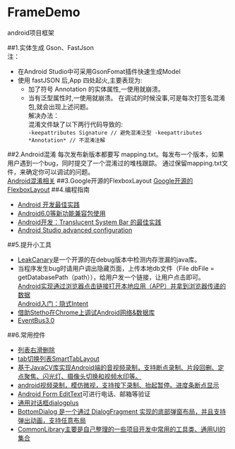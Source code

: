 # FrameDemo
android项目框架


##1.实体生成
Gson、FastJson<br/>
注：
   + 在Android Studio中可采用GsonFomat插件快速生成Model
   + 使用 fastJSON 后,App 四处起火,主要表现为: 
      + 加了符号 Annotation 的实体属性,一使用就崩溃。 
      + 当有泛型属性时,一使用就崩溃。
    在调试的时候没事,可是每次打签名混淆包,就会出现上述问题。<br/>
    解决办法：<br/>
    混淆文件缺了以下两行代码导致的:<br/>
    ```
    -keepattributes Signature // 避免混淆泛型
    -keepattributes *Annotation* // 不混淆注解
    ```
    
##2.Android混淆
每次发布新版本都要写 mapping.txt。每发布一个版本，如果用户遇到一个bug，同时提交了一个混淆过的堆栈跟踪。 通过保留mapping.txt文件，来确定你可以调试的问题。<br/>
[Android混淆相关](http://www.jianshu.com/p/6a9247829b92)
##3.Google开源的FlexboxLayout
[Google开源的FlexboxLayout](https://zhuanlan.zhihu.com/p/20908345)
##4.编程指南
+ [Android 开发最佳实践](https://github.com/futurice/android-best-practices)
+ [Android6.0等新功能兼容包使用](http://www.csdn.net/article/2015-10-05/2825847/1)
+ [Android开发：Translucent System Bar 的最佳实践](http://www.jianshu.com/p/0acc12c29c1b)
+ [Android Studio advanced configuration](http://liukun.engineer/2016/04/10/Android-Studio-advanced-configuration/)

##5.提升小工具
+ [LeakCanary](https://github.com/square/leakcanary)是一个开源的在debug版本中检测内存泄漏的java库。
+ 当程序发生bug时请用户调出隐藏页面，上传本地db文件（File dbFile = getDatabasePath（path）），给用户发一个链接，让用户点击即可。<br/>
 [Android实现通过浏览器点击链接打开本地应用（APP）并拿到浏览器传递的数据](http://blog.csdn.net/jiangwei0910410003/article/details/23940445)<br/>
 [Android入门：隐式Intent](http://blog.csdn.net/xiazdong/article/details/7764865)
+ [借助Stetho在Chrome上调试Android网络&数据库](http://www.jianshu.com/p/03da9f91f41f)
+ [EventBus3.0](http://www.jianshu.com/p/72f475ac3a8d)


##6.常用控件
+ [列表右滑删除](https://github.com/lijiazhicool/AndroidSwipeLayout)
+ [tab切换列表SmartTabLayout](https://github.com/lijiazhicool/SmartTabLayout)
+ [基于JavaCV库实现Android端的音视频录制，支持断点录制、片段回删、定点聚焦、闪光灯、摄像头切换和视频水印等。
](https://github.com/wzystal/MediaRecorder)
+ [android视频录制，模仿微视，支持按下录制、抬起暂停。进度条断点显示](https://github.com/qdrzwd/VideoRecorder)
+ [Android Form EditText](https://github.com/lijiazhicool/android-edittext-validator)可进行电话、邮箱等验证
+ [通用对话框dialogplus](https://github.com/orhanobut/dialogplus)
+ [BottomDialog 是一个通过 DialogFragment 实现的底部弹窗布局，并且支持弹出动画，支持任意布局](https://github.com/shaohui10086/BottomDialog)
+ [CommonLibrary主要是自己整理的一些项目开发中常用的工具类、通用UI的集合](https://github.com/smuyyh/CommonLibary)
